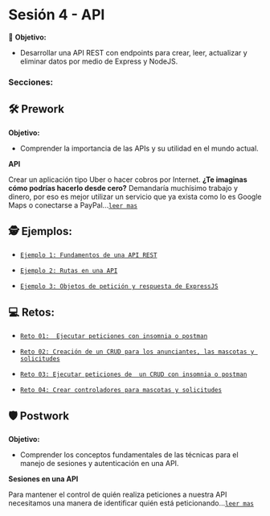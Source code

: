 # Sesión 4 - API

🎯 **Objetivo:**

- Desarrollar una API REST con endpoints para crear, leer, actualizar y eliminar datos por medio de Express y NodeJS. 

### Secciones:

## 🛠 Prework

**Objetivo:**

- Comprender la importancia de las APIs y su utilidad en el mundo actual.

**API**

Crear un aplicación tipo Uber o hacer cobros por Internet. **¿Te imaginas cómo podrías hacerlo desde cero?** Demandaría muchísimo trabajo y dinero, por eso es mejor utilizar un servicio que ya exista como lo es Google Maps o conectarse a PayPal...[`leer mas`](Prework/#prework---api)

## 🕵 Ejemplos:

- [`Ejemplo 1: Fundamentos de una API REST`](Ejemplo-01/)

- [`Ejemplo 2: Rutas en una API`](Ejemplo-02/)

- [`Ejemplo 3: Objetos de petición y respuesta de ExpressJS`](Ejemplo-03/)

## 💻 Retos:

- [`Reto 01:  Ejecutar peticiones con insomnia o postman`](Reto-01/#reto-1)

- [`Reto 02: Creación de un CRUD para los anunciantes, las mascotas y solicitudes`](Reto-02/#reto-2)

- [`Reto 03: Ejecutar peticiones de  un CRUD con insomnia o postman`](Reto-03/#reto-3)

- [`Reto 04: Crear controladores para mascotas y solicitudes`](Reto-04/#reto-4)

## 🛡 Postwork

**Objetivo:**

- Comprender los conceptos fundamentales de las técnicas para el manejo de sesiones y autenticación en una API.

**Sesiones en una API**

Para mantener el control de quién realiza peticiones a nuestra API necesitamos una manera de identificar quién está peticionando...[`leer mas`](Postwork/#postwork)
